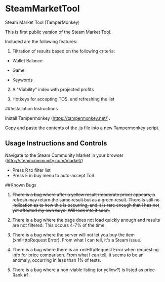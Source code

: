 # SteamMarketTool
Steam Market Tool (TamperMonkey)

This is first public version of the Steam Market Tool.

Included are the following features:

1. Filtration of results based on the following criteria:

  * Wallet Balance

  * Game 

  * Keywords

2. A "Viability" index with projected profits

3. Hotkeys for accepting TOS, and refreshing the list

##Installation Instructions

Install Tampermonkey (https://tampermonkey.net/).

Copy and paste the contents of the .js file into a new Tampermonkey script.

## Usage Instructions and Controls

Navigate to the Steam Community Market in your browser (http://steamcommunity.com/market/)

* Press R to filter list
* Press E in buy menu to auto-accept ToS

##Known Bugs

1. ~~There is a bug where after a yellow result (moderate price) appears, a refresh may return the same result but as a green result.~~
  ~~There is still no indication as to how this is occurring, and it is rare enough that i has not yet affected my own buys.~~
  ~~Will look into it soon.~~

2. There is a bug where the page does not load quickly anough and results are not filtered. This occurs 4-7% of the time.

3. There is a bug where the server will not let you buy the item (xmlHttpRequest Error). From what I can tell, it's a Steam issue.
4. There is a bug where there is an xmlHttpRequest Error when requesting info for price comparison. From what I can tell, it seems to be an anomaly, occurring in less than 1% of tests.
5. There is a bug where a non-viable listing (or yellow?) is listed as price Rank #1.
